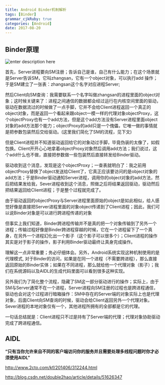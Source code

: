 ```yaml
---
title: Android Binder机制解析
tags: [Binder]
grammar_cjkRuby: true
categories: [Android]
date: 2017-08-20
---
```


## Binder原理


![enter description here][1]


  [1]: ./images/1503110271391.jpg
  
  首先，Server进程要向SM注册；告诉自己是谁，自己有什么能力；在这个场景就是Server告诉SM，它叫zhangsan，它有一个object对象，可以执行add 操作；于是SM建立了一张表：zhangsan这个名字对应进程Server;

然后Client向SM查询：我需要联系一个名字叫做zhangsan的进程里面的object对象；这时候关键来了：进程之间通信的数据都会经过运行在内核空间里面的驱动，驱动在数据流过的时候做了一点手脚，它并不会给Client进程返回一个真正的object对象，而是返回一个看起来跟object一模一样的代理对象objectProxy，这个objectProxy也有一个add方法，但是这个add方法没有Server进程里面object对象的add方法那个能力；objectProxy的add只是一个傀儡，它唯一做的事情就是把参数包装然后交给驱动。(这里我们简化了SM的流程，见下文)

但是Client进程并不知道驱动返回给它的对象动过手脚，毕竟伪装的太像了，如假包换。Client开开心心地拿着objectProxy对象然后调用add方法；我们说过，这个add什么也不做，直接把参数做一些包装然后直接转发给Binder驱动。

驱动收到这个消息，发现是这个objectProxy；一查表就明白了：我之前用objectProxy替换了object发送给Client了，它真正应该要访问的是object对象的add方法；于是Binder驱动通知Server进程，调用你的object对象的add方法，然后把结果发给我，Sever进程收到这个消息，照做之后将结果返回驱动，驱动然后把结果返回给Client进程；于是整个过程就完成了。

由于驱动返回的objectProxy与Server进程里面原始的object是如此相似，给人感觉好像是直接把Server进程里面的对象object传递到了Client进程；因此，我们可以说Binder对象是可以进行跨进程传递的对象

但事实上我们知道，Binder跨进程传输并不是真的把一个对象传输到了另外一个进程；传输过程好像是Binder跨进程穿越的时候，它在一个进程留下了一个真身，在另外一个进程幻化出一个影子（这个影子可以很多个）；Client进程的操作其实是对于影子的操作，影子利用Binder驱动最终让真身完成操作。

理解这一点非常重要；务必仔细体会。另外，Android系统实现这种机制使用的是代理模式, 对于Binder的访问，如果是在同一个进程（不需要跨进程），那么直接返回原始的Binder实体；如果在不同进程，那么就给他一个代理对象（影子）；我们在系统源码以及AIDL的生成代码里面可以看到很多这种实现。

另外我们为了简化整个流程，隐藏了SM这一部分驱动进行的操作；实际上，由于SM与Server通常不在一个进程，Server进程向SM注册的过程也是跨进程通信，驱动也会对这个过程进行暗箱操作：SM中存在的Server端的对象实际上也是代理对象，后面Client向SM查询的时候，驱动会给Client返回另外一个代理对象。Sever进程的本地对象仅有一个，其他进程所拥有的全部都是它的代理。

一句话总结就是：Client进程只不过是持有了Server端的代理；代理对象协助驱动完成了跨进程通信。


## AIDL

**“只有当你允许来自不同的客户端访问你的服务并且需要处理多线程问题时你才必须使用AIDL”**


http://www.2cto.com/kf/201406/312244.html

http://blog.csdn.net/double2hao/article/details/51626347